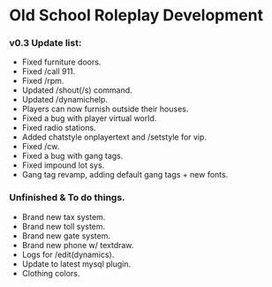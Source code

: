 # Old School Roleplay Development
### v0.3 Update list:
* Fixed furniture doors.
* Fixed /call 911.
* Fixed /rpm.
* Updated /shout(/s) command.
* Updated /dynamichelp.
* Players can now furnish outside their houses.
* Fixed a bug with player virtual world.
* Fixed radio stations.
* Added chatstyle onplayertext and /setstyle for vip.
* Fixed /cw.
* Fixed a bug with gang tags.
* Fixed impound lot sys.
* Gang tag revamp, adding default gang tags + new fonts.

### Unfinished & To do things.
* Brand new tax system.
* Brand new toll system.
* Brand new gate system.
* Brand new phone w/ textdraw.
* Logs for /edit(dynamics).
* Update to latest mysql plugin.
* Clothing colors.
 
